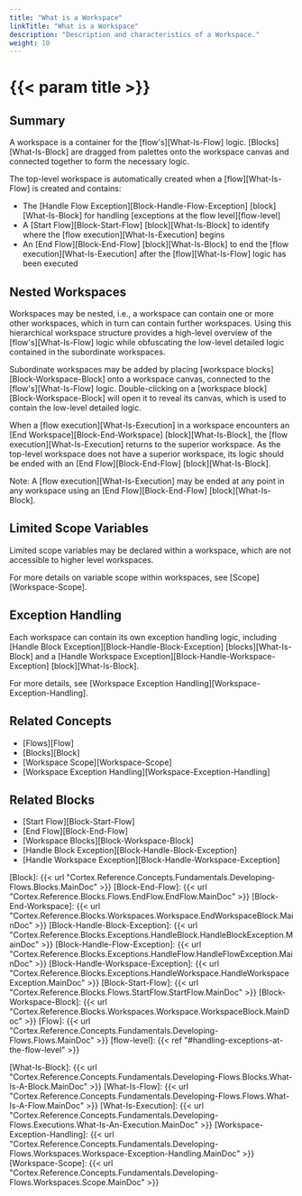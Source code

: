 ```yaml
---
title: "What is a Workspace"
linkTitle: "What is a Workspace"
description: "Description and characteristics of a Workspace."
weight: 10
---
```


# {{< param title >}}

## Summary

A workspace is a container for the [flow's][What-Is-Flow] logic. [Blocks][What-Is-Block] are dragged from palettes onto the workspace canvas and connected together to form the necessary logic.

The top-level workspace is automatically created when a [flow][What-Is-Flow] is created and contains:

* The [Handle Flow Exception][Block-Handle-Flow-Exception] [block][What-Is-Block] for handling [exceptions at the flow level][flow-level]
* A [Start Flow][Block-Start-Flow] [block][What-Is-Block] to identify where the [flow execution][What-Is-Execution] begins
* An [End Flow][Block-End-Flow] [block][What-Is-Block] to end the [flow execution][What-Is-Execution] after the [flow][What-Is-Flow] logic has been executed

## Nested Workspaces

Workspaces may be nested, i.e., a workspace can contain one or more other workspaces, which in turn can contain further workspaces. Using this hierarchical workspace structure provides a high-level overview of the [flow's][What-Is-Flow] logic while obfuscating the low-level detailed logic contained in the subordinate workspaces.

Subordinate workspaces may be added by placing [workspace blocks][Block-Workspace-Block] onto a workspace canvas, connected to the [flow's][What-Is-Flow] logic. Double-clicking on a [workspace block][Block-Workspace-Block] will open it to reveal its canvas, which is used to contain the low-level detailed logic.

When a [flow execution][What-Is-Execution] in a workspace encounters an [End Workspace][Block-End-Workspace] [block][What-Is-Block], the [flow execution][What-Is-Execution] returns to the superior workspace. As the top-level workspace does not have a superior workspace, its logic should be ended with an [End Flow][Block-End-Flow] [block][What-Is-Block].

Note: A [flow execution][What-Is-Execution] may be ended at any point in any workspace using an [End Flow][Block-End-Flow] [block][What-Is-Block].

## Limited Scope Variables

Limited scope variables may be declared within a workspace, which are not accessible to higher level workspaces.

For more details on variable scope within workspaces, see [Scope][Workspace-Scope].

## Exception Handling

Each workspace can contain its own exception handling logic, including [Handle Block Exception][Block-Handle-Block-Exception] [blocks][What-Is-Block] and a [Handle Workspace Exception][Block-Handle-Workspace-Exception] [block][What-Is-Block].

For more details, see [Workspace Exception Handling][Workspace-Exception-Handling].

## Related Concepts

* [Flows][Flow]
* [Blocks][Block]
* [Workspace Scope][Workspace-Scope]
* [Workspace Exception Handling][Workspace-Exception-Handling]

## Related Blocks

* [Start Flow][Block-Start-Flow]
* [End Flow][Block-End-Flow]
* [Workspace Blocks][Block-Workspace-Block]
* [Handle Block Exception][Block-Handle-Block-Exception]
* [Handle Workspace Exception][Block-Handle-Workspace-Exception]

[Block]: {{< url "Cortex.Reference.Concepts.Fundamentals.Developing-Flows.Blocks.MainDoc" >}}
[Block-End-Flow]: {{< url "Cortex.Reference.Blocks.Flows.EndFlow.EndFlow.MainDoc" >}}
[Block-End-Workspace]: {{< url "Cortex.Reference.Blocks.Workspaces.Workspace.EndWorkspaceBlock.MainDoc" >}}
[Block-Handle-Block-Exception]: {{< url "Cortex.Reference.Blocks.Exceptions.HandleBlock.HandleBlockException.MainDoc" >}}
[Block-Handle-Flow-Exception]: {{< url "Cortex.Reference.Blocks.Exceptions.HandleFlow.HandleFlowException.MainDoc" >}}
[Block-Handle-Workspace-Exception]: {{< url "Cortex.Reference.Blocks.Exceptions.HandleWorkspace.HandleWorkspaceException.MainDoc" >}}
[Block-Start-Flow]: {{< url "Cortex.Reference.Blocks.Flows.StartFlow.StartFlow.MainDoc" >}}
[Block-Workspace-Block]: {{< url "Cortex.Reference.Blocks.Workspaces.Workspace.WorkspaceBlock.MainDoc" >}}
[Flow]: {{< url "Cortex.Reference.Concepts.Fundamentals.Developing-Flows.Flows.MainDoc" >}}
[flow-level]: {{< ref "#handling-exceptions-at-the-flow-level" >}}

[What-Is-Block]: {{< url "Cortex.Reference.Concepts.Fundamentals.Developing-Flows.Blocks.What-Is-A-Block.MainDoc" >}}
[What-Is-Flow]: {{< url "Cortex.Reference.Concepts.Fundamentals.Developing-Flows.Flows.What-Is-A-Flow.MainDoc" >}}
[What-Is-Execution]: {{< url "Cortex.Reference.Concepts.Fundamentals.Developing-Flows.Executions.What-Is-An-Execution.MainDoc" >}}
[Workspace-Exception-Handling]: {{< url "Cortex.Reference.Concepts.Fundamentals.Developing-Flows.Workspaces.Workspace-Exception-Handling.MainDoc" >}}
[Workspace-Scope]: {{< url "Cortex.Reference.Concepts.Fundamentals.Developing-Flows.Workspaces.Scope.MainDoc" >}}
